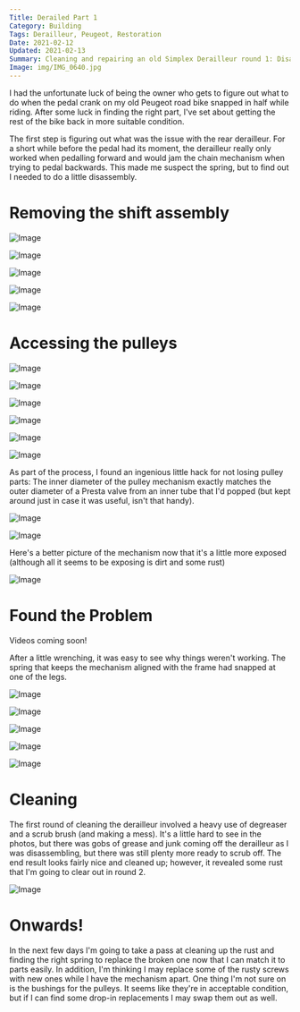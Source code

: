 ```yaml
---
Title: Derailed Part 1
Category: Building
Tags: Derailleur, Peugeot, Restoration
Date: 2021-02-12
Updated: 2021-02-13
Summary: Cleaning and repairing an old Simplex Derailleur round 1: Disassembly and degreasing
Image: img/IMG_0640.jpg
---
```


I had the unfortunate luck of being the owner who gets to figure out what to do
when the pedal crank on my old Peugeot road bike snapped in half while riding.
After some luck in finding the right part, I've set about getting
the rest of the bike back in more suitable condition. 

The first step is
figuring out what was the issue with the rear derailleur. For a short while
before the pedal had its moment, the derailleur really only worked when
pedalling forward and would jam the chain mechanism when trying to pedal
backwards. This made me suspect the spring, but to find out I needed to do a
little disassembly.

# Removing the shift assembly

![Image]({attach}/img/IMG_0640.jpg)

![Image]({attach}/img/IMG_0642.jpg)

![Image]({attach}/img/IMG_0643.jpg)

![Image]({attach}/img/IMG_0645.jpg)

![Image]({attach}/img/IMG_0646.jpg)

# Accessing the pulleys

![Image]({attach}/img/IMG_0647.jpg)

![Image]({attach}/img/IMG_0648.jpg)

![Image]({attach}/img/IMG_0649.jpg)

![Image]({attach}/img/IMG_0650.jpg)

![Image]({attach}/img/IMG_0651.jpg)

![Image]({attach}/img/IMG_0654.jpg)

As part of the process, I found an ingenious little hack for not losing pulley
parts: The inner diameter of the pulley mechanism exactly matches the outer
diameter of a Presta valve from an inner tube that I'd popped (but kept around
just in case it was useful, isn't that handy).

![Image]({attach}/img/IMG_0653.jpg)

![Image]({attach}/img/IMG_0658.jpg)

Here's a better picture of the mechanism now that it's a little more exposed
(although all it seems to be exposing is dirt and some rust)

![Image]({attach}/img/IMG_0662.jpg)

# Found the Problem

Videos coming soon!

After a little wrenching, it was easy to see why things weren't working. The
spring that keeps the mechanism aligned with the frame had snapped at one of the
legs.

![Image]({attach}/img/IMG_0663.jpg)

![Image]({attach}/img/IMG_0664.jpg)

![Image]({attach}/img/IMG_0665.jpg)

![Image]({attach}/img/IMG_0666.jpg)

![Image]({attach}/img/IMG_0667.jpg)

# Cleaning

The first round of cleaning the derailleur involved a heavy use of degreaser and
a scrub brush (and making a mess). It's a little hard to see in the photos, but
there was gobs of grease and junk coming off the derailleur as I was
disassembling, but there was still plenty more ready to scrub off. The end
result looks fairly nice and cleaned up; however, it revealed some rust that I'm
going to clear out in round 2.

![Image]({attach}/img/IMG_0668.jpg)

# Onwards!

In the next few days I'm going to take a pass at cleaning up the rust and
finding the right spring to replace the broken one now that I can match it to
parts easily. In addition, I'm thinking I may replace some of the rusty screws
with new ones while I have the mechanism apart. One thing I'm not sure on is the
bushings for the pulleys. It seems like they're in acceptable condition, but if I can
find some drop-in replacements I may swap them out as well.
